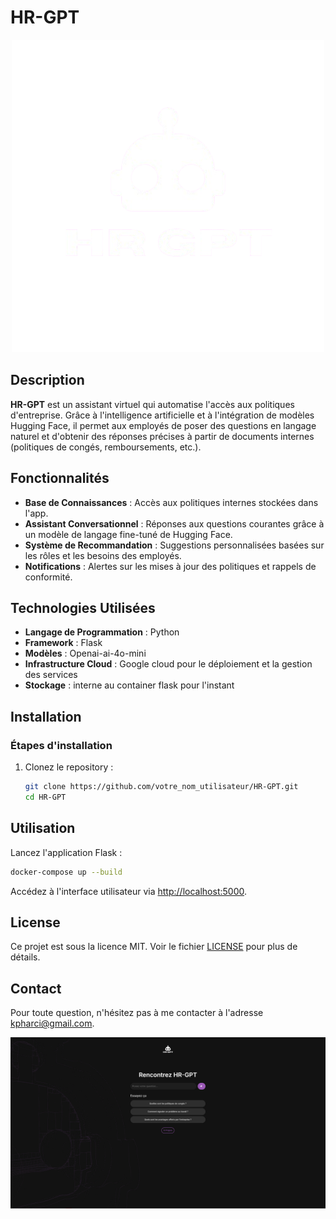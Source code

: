 # HR-GPT

<p align="center">
  <img src="app/static/images/logo-rmvd.png" alt="HR-GPT Logo" />
</p>

## Description

**HR-GPT** est un assistant virtuel qui automatise l'accès aux politiques d'entreprise. Grâce à l'intelligence artificielle et à l'intégration de modèles Hugging Face, il permet aux employés de poser des questions en langage naturel et d'obtenir des réponses précises à partir de documents internes (politiques de congés, remboursements, etc.).

## Fonctionnalités

- **Base de Connaissances** : Accès aux politiques internes stockées dans l'app.
- **Assistant Conversationnel** : Réponses aux questions courantes grâce à un modèle de langage fine-tuné de Hugging Face.
- **Système de Recommandation** : Suggestions personnalisées basées sur les rôles et les besoins des employés.
- **Notifications** : Alertes sur les mises à jour des politiques et rappels de conformité.


## Technologies Utilisées

- **Langage de Programmation** : Python
- **Framework** : Flask
- **Modèles** : Openai-ai-4o-mini
- **Infrastructure Cloud** : Google cloud pour le déploiement et la gestion des services
- **Stockage** : interne au container flask pour l'instant

## Installation


### Étapes d'installation

1. Clonez le repository :

   ```bash
   git clone https://github.com/votre_nom_utilisateur/HR-GPT.git
   cd HR-GPT
   ```

## Utilisation

Lancez l'application Flask :

```bash
docker-compose up --build
```

Accédez à l'interface utilisateur via [http://localhost:5000](http://localhost:5000).


## License

Ce projet est sous la licence MIT. Voir le fichier [LICENSE](LICENSE) pour plus de détails.

## Contact

Pour toute question, n'hésitez pas à me contacter à l'adresse [kpharci@gmail.com](mailto:kpharci@gmail.com).

![HR-GPT Screenshot](app/static/images/screenshot.png)
